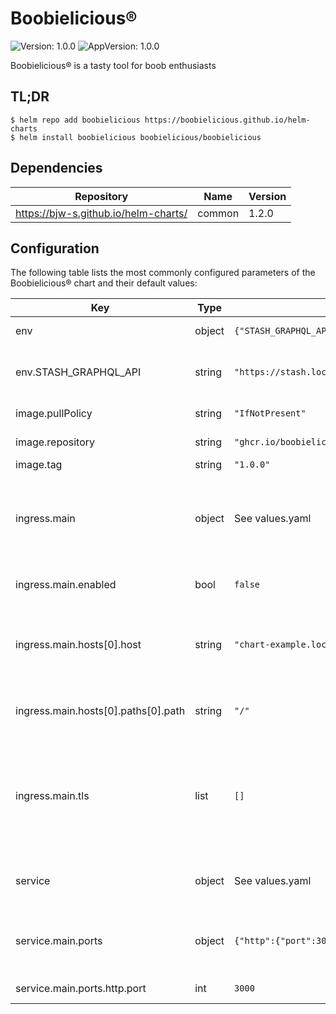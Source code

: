 # Boobielicious&reg;
![Version: 1.0.0](https://img.shields.io/badge/Version-1.0.0-informational?style=flat-square) ![AppVersion: 1.0.0](https://img.shields.io/badge/AppVersion-1.0.0-informational?style=flat-square)

Boobielicious® is a tasty tool for boob enthusiasts

## TL;DR

```console
$ helm repo add boobielicious https://boobielicious.github.io/helm-charts
$ helm install boobielicious boobielicious/boobielicious
```

## Dependencies

| Repository | Name | Version |
|------------|------|---------|
| https://bjw-s.github.io/helm-charts/ | common | 1.2.0 |

## Configuration

The following table lists the most commonly configured parameters of the Boobielicious&reg; chart and their default values:

| Key | Type | Default | Description |
|-----|------|---------|-------------|
| env | object | `{"STASH_GRAPHQL_API":"https://stash.local/graphql"}` | Environment variables. |
| env.STASH_GRAPHQL_API | string | `"https://stash.local/graphql"` | Stash GraphQL API endpoint |
| image.pullPolicy | string | `"IfNotPresent"` | image pull policy |
| image.repository | string | `"ghcr.io/boobielicious/boobielicious"` | image repository |
| image.tag | string | `"1.0.0"` | image tag |
| ingress.main | object | See values.yaml | Enable and configure ingress settings for the chart under this key. |
| ingress.main.enabled | bool | `false` | Enables or disables the ingress |
| ingress.main.hosts[0].host | string | `"chart-example.local"` | Host address. Helm template can be passed. |
| ingress.main.hosts[0].paths[0].path | string | `"/"` | Path.  Helm template can be passed. |
| ingress.main.tls | list | `[]` | Configure TLS for the ingress. Both secretName and hosts can process a Helm template. |
| service | object | See values.yaml | Configures service settings for the chart. |
| service.main.ports | object | `{"http":{"port":3000}}` | Configure the Service port information here. |
| service.main.ports.http.port | int | `3000` | The port number |
